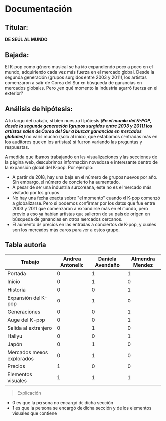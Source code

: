 # Documentación 

## Titular: 

**DE SEÚL AL MUNDO**

## Bajada:

El K-pop como género musical se ha ido expandiendo poco a poco en el mundo, adquiriendo cada vez más fuerza en el mercado global. Desde la segunda generación (grupos surgidos entre 2003 y 2011), los artistas comenzaron a salir de Corea del Sur en búsqueda de ganancias en mercados globales. Pero ¿en qué momento la industria agarró fuerza en el exterior? 

## Análisis de hipótesis:

A lo largo del trabajo, si bien nuestra hipótesis **_(En el mundo del K-POP, desde la segunda generación [grupos surgidos entre 2003 y 2011] los artistas salen de Corea del Sur a buscar ganancias en mercados globales)_** no varió mucho (solo al inicio, que estabamos centradas más en los auditores que en los artistas) sí fueron variando las preguntas y respuestas. 

A medida que ibamos trabajando en las visualizaciones y las secciones de la página web, descubrimos información novedosa e interesante dentro de la expansión global del K-pop. Por ejemplo: 

- A partir de 2018, hay una baja en el número de grupos nuevos por año. Sin embargo, el número de concierto ha aumentado. 
- A pesar de ser una industria surcoreana, este no es el mercado más visitado por los grupos
- No hay una fecha exacta sobre "el momento" cuando el K-pop comenzó a globalizarse. Pero si podemos confirmar por los datos que fue entre 2003 y 2011 que comenzaron a expandirse más en el mundo, pero previo a eso ya habían artistas que salieron de su país de origen en búsqueda de ganancias en otros mercados cercanos.
- El aumento de precios en las entradas a conciertos de K-pop, y cuales son los mercados más caros para ver a estos grupo. 

## Tabla autoría 


| Trabajo | Andrea Antonello | Daniela Avendaño | Almendra Mendez  |
|-----------|-----------|-----------|-----------|
| Portada   |  0 | 1    | 1   |
| Inicio    | 0 | 1   | 0   |
| Historia    | 0 | 0   | 1   |
| Expansión del K-pop  | 0 | 1   | 0   |
| Generaciones    | 0 |   0 | 1  |
| Auge del K-pop    | 0 |  0  | 1  |
| Salida al extranjero  | 0| 1 | 0  |
| Hallyu   | 0 | 0   | 1
| Japón   |  0 | 1   | 0  |
| Mercados menos explorados   | 0 | 1   | 0  |
| Precios   |  1  | 0   |0
| Elementos visuales   |   1 | 1   | 1   |

>Explicación 

- 0 es que la persona no encargó de dicha sección 
- 1 es que la persona se encargó de dicha sección y de los elementos visuales que contiene